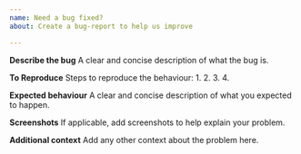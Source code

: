 ```yaml
---
name: Need a bug fixed?
about: Create a bug-report to help us improve

---
```


**Describe the bug**
A clear and concise description of what the bug is.

**To Reproduce**
Steps to reproduce the behaviour:
1. 
2. 
3. 
4. 

**Expected behaviour**
A clear and concise description of what you expected to happen.

**Screenshots**
If applicable, add screenshots to help explain your problem.


**Additional context**
Add any other context about the problem here.

